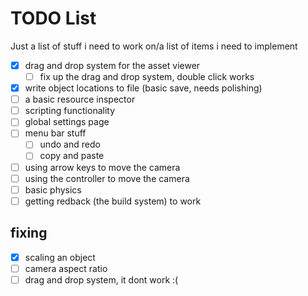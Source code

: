 # TODO List

Just a list of stuff i need to work on/a list of items i need to implement

- [x] drag and drop system for the asset viewer
  - [ ] fix up the drag and drop system, double click works
- [x] write object locations to file (basic save, needs polishing)
- [ ] a basic resource inspector
- [ ] scripting functionality
- [ ] global settings page
- [ ] menu bar stuff
  - [ ] undo and redo
  - [ ] copy and paste
- [ ] using arrow keys to move the camera
- [ ] using the controller to move the camera
- [ ] basic physics
- [ ] getting redback (the build system) to work

## fixing

- [x] scaling an object
- [ ] camera aspect ratio
- [ ] drag and drop system, it dont work :(
